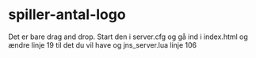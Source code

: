 # spiller-antal-logo
Det er bare drag and drop. Start den i server.cfg
og gå ind i index.html og ændre  linje 19 til det du vil have og jns_server.lua linje 106
